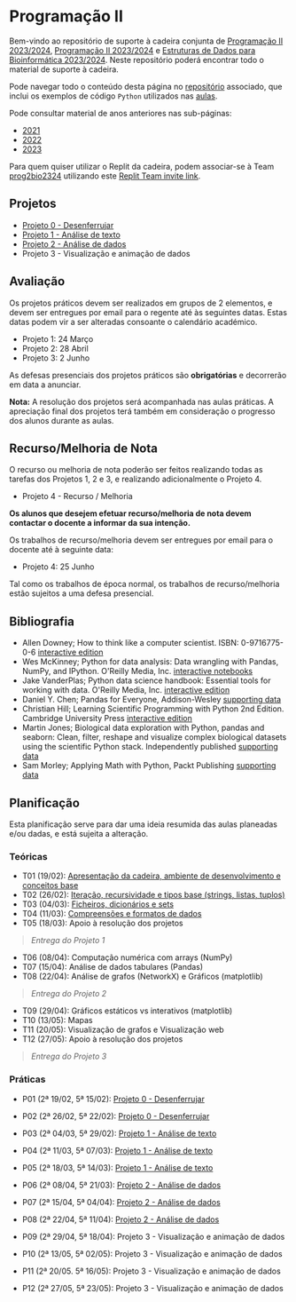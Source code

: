 # Programação II

Bem-vindo ao repositório de suporte à cadeira conjunta de [Programação II 2023/2024](https://sigarra.up.pt/fcup/pt/ucurr_geral.ficha_uc_view?pv_ocorrencia_id=529466), [Programação II 2023/2024](https://sigarra.up.pt/fcup/pt/ucurr_geral.ficha_uc_view?pv_ocorrencia_id=530106) e [Estruturas de Dados para Bioinformática 2023/2024](https://sigarra.up.pt/fcup/pt/ucurr_geral.ficha_uc_view?pv_ocorrencia_id=528094).
Neste repositório poderá encontrar todo o material de suporte à cadeira.

Pode navegar todo o conteúdo desta página no [repositório](https://github.com/hpacheco/progii) associado, que inclui os exemplos de código `Python` utilizados nas [aulas](https://github.com/hpacheco/progii/tree/master/scripts/aulas).

Pode consultar material de anos anteriores nas sub-páginas:

* [2021](2021/)
* [2022](2022/)
* [2023](2023/)

Para quem quiser utilizar o Replit da cadeira, podem associar-se à Team [prog2bio2324](https://replit.com/team/prog2bio2334) utilizando este [Replit Team invite link](https://replit.com/teams/join/gnzbpwendjczpojyqhubvjdsaybopilr-prog2bio2324).

## Projetos

* [Projeto 0 - Desenferrujar](projetos/Projeto0.md)
* [Projeto 1 - Análise de texto](projetos/Projeto1.md)
* [Projeto 2 - Análise de dados](projetos/Projeto2.md)
* Projeto 3 - Visualização e animação de dados

## Avaliação

Os projetos práticos devem ser realizados em grupos de 2 elementos, e devem ser entregues por email para o regente até às seguintes datas.
Estas datas podem vir a ser alteradas consoante o calendário académico.

* Projeto 1: 24 Março
* Projeto 2: 28 Abril
* Projeto 3: 2 Junho

As defesas presenciais dos projetos práticos são **obrigatórias** e decorrerão em data a anunciar.

**Nota:** A resolução dos projetos será acompanhada nas aulas práticas. A apreciação final dos projetos terá também em consideração o progresso dos alunos durante as aulas.

## Recurso/Melhoria de Nota

O recurso ou melhoria de nota poderão ser feitos realizando todas as tarefas dos Projetos 1, 2 e 3, e realizando adicionalmente o Projeto 4.

* Projeto 4 - Recurso / Melhoria

**Os alunos que desejem efetuar recurso/melhoria de nota devem contactar o docente a informar da sua intenção.**

Os trabalhos de recurso/melhoria devem ser entregues por email para o docente até à seguinte data:

* Projeto 4: 25 Junho

Tal como os trabalhos de época normal, os trabalhos de recurso/melhoria estão sujeitos a uma defesa presencial.

## Bibliografia

- Allen Downey; How to think like a computer scientist. ISBN: 0-9716775-0-6 [interactive edition](https://runestone.academy/runestone/books/published/thinkcspy/index.html) 
- Wes McKinney; Python for data analysis: Data wrangling with Pandas, NumPy, and IPython. O'Reilly Media, Inc. [interactive notebooks](https://github.com/wesm/pydata-book)
- Jake VanderPlas; Python data science handbook: Essential tools for working with data. O'Reilly Media, Inc. [interactive edition](https://jakevdp.github.io/PythonDataScienceHandbook/)
- Daniel Y. Chen; Pandas for Everyone, Addison-Wesley [supporting data](https://github.com/chendaniely/pandas_for_everyone)
- Christian Hill; Learning Scientific Programming with Python 2nd Edition. Cambridge University Press [interactive edition](https://scipython.com/book2/)
- Martin Jones; Biological data exploration with Python, pandas and seaborn: Clean, filter, reshape and visualize complex biological datasets using the scientific Python stack. Independently published [supporting data](https://pythonforbiologists.com/)
- Sam Morley; Applying Math with Python, Packt Publishing [supporting data](https://github.com/PacktPublishing/Applying-Math-with-Python)

## Planificação

Esta planificação serve para dar uma ideia resumida das aulas planeadas e/ou dadas, e está sujeita a alteração.

### Teóricas

* T01 (19/02): [Apresentação da cadeira, ambiente de desenvolvimento e conceitos base](slides/t01.pdf)
* T02 (26/02): [Iteração, recursividade e tipos base (strings, listas, tuplos)](slides/t02.pdf)
* T03 (04/03): [Ficheiros, dicionários e sets](slides/t03.pdf)
* T04 (11/03): [Compreensões e formatos de dados](slides/t04.pdf)
* T05 (18/03): Apoio à resolução dos projetos

> *Entrega do Projeto 1*

* T06 (08/04): Computação numérica com arrays (NumPy)
* T07 (15/04): Análise de dados tabulares (Pandas)
* T08 (22/04): Análise de grafos (NetworkX) e Gráficos (matplotlib)

> *Entrega do Projeto 2*

* T09 (29/04): Gráficos estáticos vs interativos (matplotlib)
* T10 (13/05): Mapas
* T11 (20/05): Visualização de grafos e Visualização web
* T12 (27/05): Apoio à resolução dos projetos

> *Entrega do Projeto 3*

### Práticas

* P01 (2ª 19/02, 5ª 15/02): [Projeto 0 - Desenferrujar](projetos/Projeto0.md)
* P02 (2ª 26/02, 5ª 22/02): [Projeto 0 - Desenferrujar](projetos/Projeto0.md)
* P03 (2ª 04/03, 5ª 29/02): [Projeto 1 - Análise de texto](projetos/Projeto1.md)
* P04 (2ª 11/03, 5ª 07/03): [Projeto 1 - Análise de texto](projetos/Projeto1.md)
* P05 (2ª 18/03, 5ª 14/03): [Projeto 1 - Análise de texto](projetos/Projeto1.md)

* P06 (2ª 08/04, 5ª 21/03): [Projeto 2 - Análise de dados](projetos/Projeto2.md)
* P07 (2ª 15/04, 5ª 04/04): [Projeto 2 - Análise de dados](projetos/Projeto2.md)
* P08 (2ª 22/04, 5ª 11/04): [Projeto 2 - Análise de dados](projetos/Projeto2.md)

* P09 (2ª 29/04, 5ª 18/04): Projeto 3 - Visualização e animação de dados
* P10 (2ª 13/05, 5ª 02/05): Projeto 3 - Visualização e animação de dados
* P11 (2ª 20/05. 5ª 16/05): Projeto 3 - Visualização e animação de dados
* P12 (2ª 27/05, 5ª 23/05): Projeto 3 - Visualização e animação de dados

